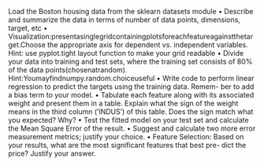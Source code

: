  Load the Boston housing data from the sklearn datasets module
• Describe and summarize the data in terms of number of data points, dimensions, target, etc
• Visualization:presentasinglegridcontainingplotsforeachfeatureagainstthetarget.Choose the appropriate axis for dependent vs. independent variables. Hint: use pyplot.tight layout function to make your grid readable
• Divide your data into training and test sets, where the training set consists of 80% of the data points(chosenatrandom). Hint:Youmayfindnumpy.random.choiceuseful
• Write code to perform linear regression to predict the targets using the training data. Remem- ber to add a bias term to your model.
• Tabulate each feature along with its associated weight and present them in a table. Explain what the sign of the weight means in the third column (’INDUS’) of this table. Does the sign match what you expected? Why?
• Test the fitted model on your test set and calculate the Mean Square Error of the result.
• Suggest and calculate two more error measurement metrics; justify your choice.
• Feature Selection: Based on your results, what are the most significant features that best pre- dict the price? Justify your answer.
